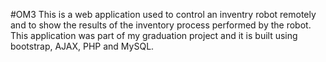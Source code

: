#OM3 
This is a web application used to control an inventry robot remotely and to show the results of the inventory process performed by the robot.
This application was part of my graduation project and it is built using bootstrap, AJAX, PHP and MySQL.